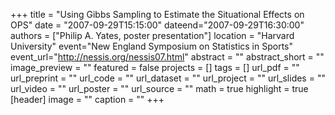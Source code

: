 +++
title = "Using Gibbs Sampling to Estimate the Situational Effects on OPS"
date = "2007-09-29T15:15:00"
dateend="2007-09-29T16:30:00"
authors = ["Philip A. Yates, poster presentation"]
location = "Harvard University"
event="New England Symposium on Statistics in Sports"
event_url="http://nessis.org/nessis07.html"
abstract = ""
abstract_short = ""
image_preview = ""
featured = false
projects = []
tags = []
url_pdf = ""
url_preprint = ""
url_code = ""
url_dataset = ""
url_project = ""
url_slides = ""
url_video = ""
url_poster = ""
url_source = ""
math = true
highlight = true
[header]
image = ""
caption = ""
+++
